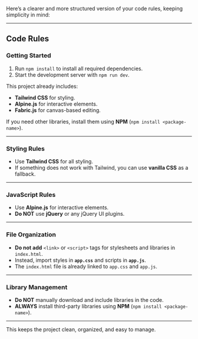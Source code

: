Here’s a clearer and more structured version of your code rules, keeping simplicity in mind:

---

## Code Rules

### **Getting Started**
1. Run `npm install` to install all required dependencies.
2. Start the development server with `npm run dev`.

This project already includes:
- **Tailwind CSS** for styling.
- **Alpine.js** for interactive elements.
- **Fabric.js** for canvas-based editing.

If you need other libraries, install them using **NPM** (`npm install <package-name>`).

---

### **Styling Rules**
- Use **Tailwind CSS** for all styling.
- If something does not work with Tailwind, you can use **vanilla CSS** as a fallback.

---

### **JavaScript Rules**
- Use **Alpine.js** for interactive elements.
- **Do NOT** use **jQuery** or any jQuery UI plugins.

---

### **File Organization**
- **Do not add** `<link>` or `<script>` tags for stylesheets and libraries in `index.html`.
- Instead, import styles in **`app.css`** and scripts in **`app.js`**.
- The `index.html` file is already linked to `app.css` and `app.js`.

---

### **Library Management**
- **Do NOT** manually download and include libraries in the code.
- **ALWAYS** install third-party libraries using **NPM** (`npm install <package-name>`).

---

This keeps the project clean, organized, and easy to manage.
